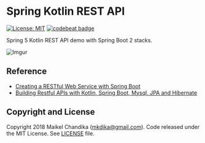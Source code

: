 # Spring Kotlin REST API

[![License: MIT](https://img.shields.io/badge/License-MIT-blue.svg)](/LICENSE)
[![codebeat badge](https://codebeat.co/badges/6d2b15f0-63b8-4a44-be7a-3a9c0e077040)](https://codebeat.co/projects/github-com-mkdika-spring5-kotlin-api-master)

Spring 5 Kotlin REST API demo with Spring Boot 2 stacks.

![Imgur](https://i.imgur.com/F1ySiaN.png)


## Reference

- [Creating a RESTful Web Service with Spring Boot](https://kotlinlang.org/docs/tutorials/spring-boot-restful.html)
- [Building Restful APIs with Kotlin, Spring Boot, Mysql, JPA and Hibernate](https://www.callicoder.com/kotlin-spring-boot-mysql-jpa-hibernate-rest-api-tutorial/)

## Copyright and License

Copyright 2018 Maikel Chandika (mkdika@gmail.com). Code released under the
MIT License. See [LICENSE](/LICENSE) file.